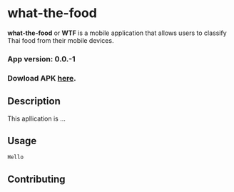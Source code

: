 # what-the-food

**what-the-food** or **WTF** is a mobile application that allows users to classify Thai food from their mobile devices.
### App version: 0.0.-1<br>
### Dowload APK [here](https://github.com/paleumm/what-the-food/raw/wtf-andriod-app/wtf_app/app/release/app-release.apk).

## Description

This apllication is ...

## Usage

```
Hello
```

## Contributing
